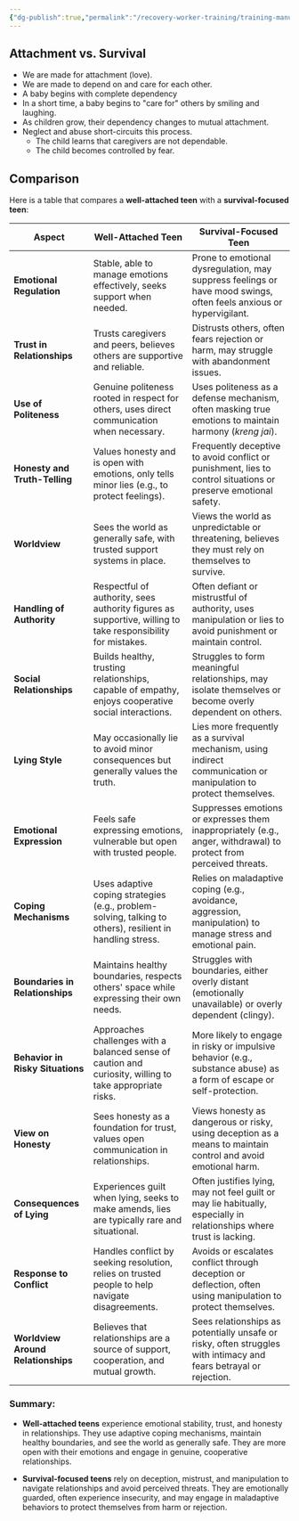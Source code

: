 ```yaml
---
{"dg-publish":true,"permalink":"/recovery-worker-training/training-manual/understanding-teens/attachment/"}
---
```


## Attachment vs. Survival
- We are made for attachment (love).
- We are made to depend on and care for each other.
- A baby begins with complete dependency
- In a short time, a baby begins to "care for" others by smiling and laughing.
- As children grow, their dependency changes to mutual attachment.
- Neglect and abuse short-circuits this process.
	- The child learns that caregivers are not dependable.
	- The child becomes controlled by fear. 

## Comparison
Here is a table that compares a **well-attached teen** with a **survival-focused teen**:

|**Aspect**|**Well-Attached Teen**|**Survival-Focused Teen**|
|---|---|---|
|**Emotional Regulation**|Stable, able to manage emotions effectively, seeks support when needed.|Prone to emotional dysregulation, may suppress feelings or have mood swings, often feels anxious or hypervigilant.|
|**Trust in Relationships**|Trusts caregivers and peers, believes others are supportive and reliable.|Distrusts others, often fears rejection or harm, may struggle with abandonment issues.|
|**Use of Politeness**|Genuine politeness rooted in respect for others, uses direct communication when necessary.|Uses politeness as a defense mechanism, often masking true emotions to maintain harmony (_kreng jai_).|
|**Honesty and Truth-Telling**|Values honesty and is open with emotions, only tells minor lies (e.g., to protect feelings).|Frequently deceptive to avoid conflict or punishment, lies to control situations or preserve emotional safety.|
|**Worldview**|Sees the world as generally safe, with trusted support systems in place.|Views the world as unpredictable or threatening, believes they must rely on themselves to survive.|
|**Handling of Authority**|Respectful of authority, sees authority figures as supportive, willing to take responsibility for mistakes.|Often defiant or mistrustful of authority, uses manipulation or lies to avoid punishment or maintain control.|
|**Social Relationships**|Builds healthy, trusting relationships, capable of empathy, enjoys cooperative social interactions.|Struggles to form meaningful relationships, may isolate themselves or become overly dependent on others.|
|**Lying Style**|May occasionally lie to avoid minor consequences but generally values the truth.|Lies more frequently as a survival mechanism, using indirect communication or manipulation to protect themselves.|
|**Emotional Expression**|Feels safe expressing emotions, vulnerable but open with trusted people.|Suppresses emotions or expresses them inappropriately (e.g., anger, withdrawal) to protect from perceived threats.|
|**Coping Mechanisms**|Uses adaptive coping strategies (e.g., problem-solving, talking to others), resilient in handling stress.|Relies on maladaptive coping (e.g., avoidance, aggression, manipulation) to manage stress and emotional pain.|
|**Boundaries in Relationships**|Maintains healthy boundaries, respects others' space while expressing their own needs.|Struggles with boundaries, either overly distant (emotionally unavailable) or overly dependent (clingy).|
|**Behavior in Risky Situations**|Approaches challenges with a balanced sense of caution and curiosity, willing to take appropriate risks.|More likely to engage in risky or impulsive behavior (e.g., substance abuse) as a form of escape or self-protection.|
|**View on Honesty**|Sees honesty as a foundation for trust, values open communication in relationships.|Views honesty as dangerous or risky, using deception as a means to maintain control and avoid emotional harm.|
|**Consequences of Lying**|Experiences guilt when lying, seeks to make amends, lies are typically rare and situational.|Often justifies lying, may not feel guilt or may lie habitually, especially in relationships where trust is lacking.|
|**Response to Conflict**|Handles conflict by seeking resolution, relies on trusted people to help navigate disagreements.|Avoids or escalates conflict through deception or deflection, often using manipulation to protect themselves.|
|**Worldview Around Relationships**|Believes that relationships are a source of support, cooperation, and mutual growth.|Sees relationships as potentially unsafe or risky, often struggles with intimacy and fears betrayal or rejection.|

### Summary:

- **Well-attached teens** experience emotional stability, trust, and honesty in relationships. They use adaptive coping mechanisms, maintain healthy boundaries, and see the world as generally safe. They are more open with their emotions and engage in genuine, cooperative relationships.
    
- **Survival-focused teens** rely on deception, mistrust, and manipulation to navigate relationships and avoid perceived threats. They are emotionally guarded, often experience insecurity, and may engage in maladaptive behaviors to protect themselves from harm or rejection.